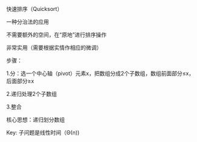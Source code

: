 快速排序（Quicksort）

一种分治法的应用

不需要额外的空间，在“原地”进行排序操作

非常实用（需要根据实情作相应的微调）

步骤：

1.分：选一个中心轴（pivot）元素x，把数组分成2个子数组，数组前面部分≤x，后面部分≥x

2.递归处理2个子数组

3.整合

核心思想：递归划分数组

Key: 子问题是线性时间（Θ(n))
